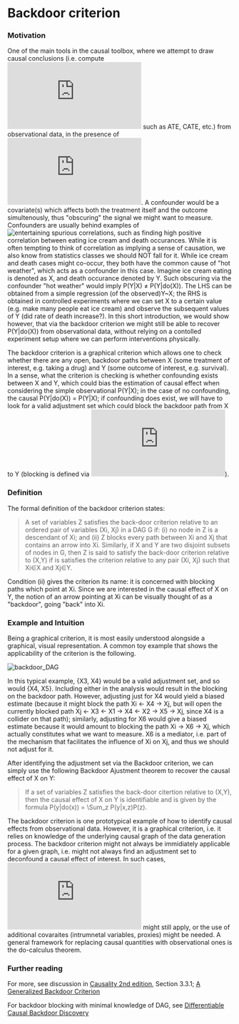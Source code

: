 Backdoor criterion
======

### Motivation

One of the main tools in the causal toolbox, where we attempt to draw causal conclusions (i.e. compute ![causal effect](https://github.com/limorigu/causal-inf-handbook/blob/master/Common_terms/Causal_Effects/Causal_Effects.md) such as ATE, CATE, etc.) from observational data, in the presence of ![confounding](https://github.com/limorigu/causal-inf-handbook/blob/master/Common_terms/Identifiability/Bias/Confounding.md). A confounder would be a covariate(s) which affects both the treatment itself and the outcome simultenously, thus "obscuring" the signal we might want to measure. Confounders are usually behind examples of ![entertaining spurious correlations](https://www.tylervigen.com/spurious-correlations), such as finding high positive correlation between eating ice cream and death occurances. While it is often tempting to think of correlation as implying a sense of causation, we also know from statistics classes we should NOT fall for it. While ice cream and death cases might co-occur, they both have the common cause of "hot weather", which acts as a confounder in this case. Imagine ice cream eating is denoted as X, and death occurance denoted by Y. Such obscuring via the confounder "hot weather" would imply P(Y|X) ≠ P(Y|do(X)). The LHS can be obtained from a simple regression (of the observed)Y\~X; the RHS is obtained in controlled experiments where we can set X to a certain value (e.g. make many people eat ice cream) and observe the subsequent values of Y (did rate of death increase?). In this short introduction, we would show however, that via the backdoor criterion we might still be able to recover P(Y|do(X)) from observational data, without relying on a contolled experiment setup where we can perform interventions physically.

The backdoor criterion is a graphical criterion which allows one to check whether there are any open, backdoor paths between X (some treatment of interest, e.g. taking a drug) and Y (some outcome of interest, e.g. survival). In a sense, what the criterion is checking is whether confounding exists between X and Y, which could bias the estimation of causal effect when considering the simple observational P(Y|X); in the case of no confounding, the causal P(Y|do(X)) = P(Y|X); if confounding does exist, we will have to look for a valid adjustment set which could block the backdoor path from X to Y (blocking is defined via ![d-separation](https://github.com/limorigu/causal-inf-handbook/blob/master/Common_terms/Do-Calculus/d-separation.md)).

### Definition

The formal definition of the backdoor criterion states:
> A set of variables Z satisfies the back-door criterion relative to an ordered pair of variables (Xi, Xj) in a DAG G if:
>(i) no node in Z is a descendant of Xi; and
>(ii) Z blocks every path between Xi and Xj that contains an arrow into Xi.
> Similarly, if X and Y are two disjoint subsets of nodes in G, then Z is said to satisfy the back-door criterion relative to (X,Y) if is satisfies the criterion relative to any pair (Xi, Xj) such that Xi∈X and Xj∈Y.

Condition (ii) gives the criterion its name: it is concerned with blocking paths which point at Xi. Since we are interested in the causal effect of X on Y, the notion of an arrow pointing at Xi can be visually thought of as a "backdoor", going "back" into Xi.

### Example and Intuition

Being a graphical criterion, it is most easily understood alongside a graphical, visual representation. A common toy example that shows the applicability of the criterion is the following. 

![backdoor_DAG](https://github.com/limorigu/causal-inf-handbook/blob/master/img/backdoor_DAG.jpg)

In this typical example, {X3, X4} would be a valid adjustment set, and so would {X4, X5}. Including either in the analysis would result in the blocking on the backdoor path. However, adjusting just for X4 would yield a biased estimate (because it might block the path Xi <- X4 -> Xj, but will open the currently blocked path Xj <- X3 <- X1 -> X4 <- X2 -> X5 -> Xj, since X4 is a collider on that path); similarly, adjusting for X6 would give a biased estimate because it would amount to blocking the path Xi -> X6 -> Xj, which actually constitutes what we want to measure. X6 is a mediator, i.e. part of the mechanism that facilitates the influence of Xi on Xj, and thus we should not adjust for it. 

After identifying the adjustment set via the Backdoor criterion, we can simply use the following Backdoor Ajustment theorem to recover the causal effect of X on Y: 
> If a set of variables Z satisfies the back-door citertion relative to (X,Y), then the causal effect of X on Y is identifiable and is given by the formula 
>P(y|do(x)) = \Sum_z P(y|x,z)P(z).

The backdoor criterion is one prototypical example of how to identify causal effects from observational data. However, it is a graphical criterion, i.e. it relies on knowledge of the underlying causal graph of the data generation process. The backdoor criterion might not always be immidiately applicable for a given graph, i.e. might not always find an adjustment set to deconfound a causal effect of interest. In such cases, ![the front-door criterion](https://github.com/limorigu/causal-inf-handbook/blob/master/Common_terms/Do-Calculus/Frontdoor.md) might still apply, or the use of additional covaraites (intrumnetal variables, proxies) might be needed. A general framework for replacing causal quantities with observational ones is the do-calculus theorem.

### Further reading

For more, see discussion in [Causality 2nd edition](http://bayes.cs.ucla.edu/BOOK-2K/), Section 3.3.1; [A Generalized Backdoor Criterion](https://arxiv.org/pdf/1307.5636.pdf) 

For backdoor blocking with minimal knowledge of DAG, see [Differentiable Causal Backdoor Discovery](http://proceedings.mlr.press/v108/gultchin20a.html)
